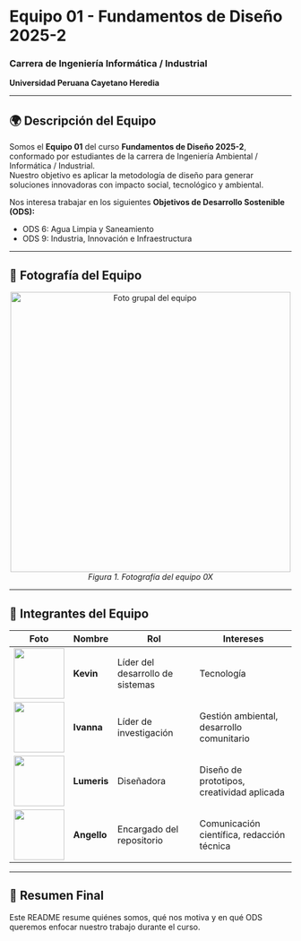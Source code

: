 # Equipo 01 - Fundamentos de Diseño 2025-2  
### Carrera de Ingeniería Informática / Industrial  
**Universidad Peruana Cayetano Heredia**

---

## 🌍 Descripción del Equipo  
Somos el **Equipo 01** del curso **Fundamentos de Diseño 2025-2**, conformado por estudiantes de la carrera de Ingeniería Ambiental / Informática / Industrial.  
Nuestro objetivo es aplicar la metodología de diseño para generar soluciones innovadoras con impacto social, tecnológico y ambiental.  

Nos interesa trabajar en los siguientes **Objetivos de Desarrollo Sostenible (ODS):**  

- ODS 6: Agua Limpia y Saneamiento  
- ODS 9: Industria, Innovación e Infraestructura  

---

## 📸 Fotografía del Equipo  
<p align="center">
  <img src="/Recursos/Imágenes/equipo.png" alt="Foto grupal del equipo" width="500"/><br>
  <em>Figura 1. Fotografía del equipo 0X</em>
</p>

---

## 👥 Integrantes del Equipo  

| Foto | Nombre | Rol | Intereses |
|------|--------|-----|-----------|
| <img src="/Recursos/Imágenes/integrante_1.jpeg" width="90"/> | **Kevin** | Líder del desarrollo de sistemas | Tecnología |
| <img src="/Recursos/Imágenes/integrante_2.jpeg" width="90"/> | **Ivanna** | Líder de investigación | Gestión ambiental, desarrollo comunitario |
| <img src="/Recursos/Imágenes/integrante_3.jpeg" width="90"/> | **Lumeris** | Diseñadora | Diseño de prototipos, creatividad aplicada |
| <img src="/Recursos/Imágenes/integrante_4.jpeg" width="90"/> | **Angello** | Encargado del repositorio | Comunicación científica, redacción técnica |


---

## 📌 Resumen Final  
Este README resume quiénes somos, qué nos motiva y en qué ODS queremos enfocar nuestro trabajo durante el curso.  
